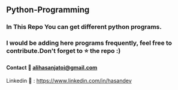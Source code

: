 ## Python-Programming
### In This Repo You can get different python programs.
### I would be adding here programs frequently, feel free to contribute.Don't forget to :star: the repo :)

#### Contact :email: alihasanjatoi@gmail.com 
Linkedin 🔗 : https://www.linkedin.com/in/hasandev

